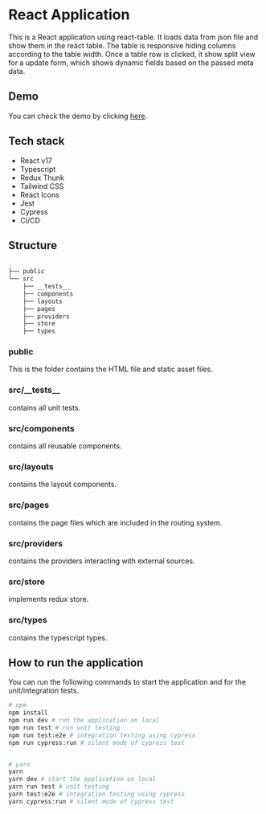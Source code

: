 # React Application

This is a React application using react-table.
It loads data from json file and show them in the react table.
The table is responsive hiding columns according to the table width.
Once a table row is clicked, it show split view for a update form, which shows dynamic fields based on the passed meta data.

## Demo

You can check the demo by clicking [here](https://react-table-mv.herokuapp.com/).

## Tech stack

- React v17
- Typescript
- Redux Thunk
- Tailwind CSS
- React Icons
- Jest
- Cypress
- CI/CD

## Structure

```bash
.
├── public
└── src
    ├── __tests__
    ├── components
    ├── layouts
    ├── pages
    ├── providers
    ├── store
    ├── types
```

### public

This is the folder contains the HTML file and static asset files.

### src/\_\_tests\_\_

contains all unit tests.

### src/components

contains all reusable components.

### src/layouts

contains the layout components.

### src/pages

contains the page files which are included in the routing system.

### src/providers

contains the providers interacting with external sources.

### src/store

implements redux store.

### src/types

contains the typescript types.

## How to run the application

You can run the following commands to start the application and for the unit/integration tests.

```bash
# npm
npm install
npm run dev # run the application on local
npm run test # run unit testing
npm run test:e2e # integration testing using cypress
npm run cypress:run # silent mode of cypress test


# yarn
yarn
yarn dev # start the application on local
yarn run test # unit testing
yarn test:e2e # integration testing using cypress
yarn cypress:run # silent mode of cypress test

```
